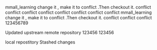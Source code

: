 mmall_learning   change it , make it to conflict .Then checkout it. conflict conflict conflict 
conflict 
conflict 
conflict 
conflict 
conflict 
mmall_learning   change it , make it to conflict .Then checkout it. conflict conflict conflict 123456789

Updated upstream
remote  repository
123456
123456

local repostitory
Stashed changes
